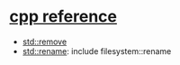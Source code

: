 # [cpp reference]

- [std::remove]
- [std::rename]: include filesystem::rename



[cpp reference]: https://en.cppreference.com/w/
[std::remove]: https://en.cppreference.com/w/cpp/algorithm/remove
[std::rename]: https://en.cppreference.com/w/cpp/io/c/rename
